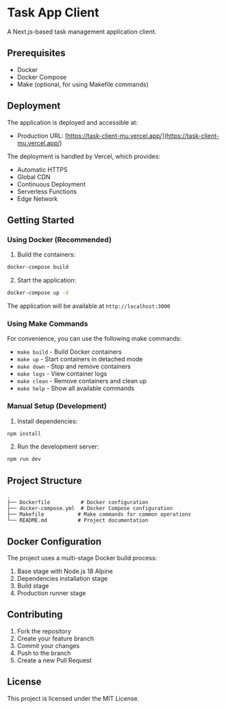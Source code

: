 # Task App Client

A Next.js-based task management application client.

## Prerequisites

- Docker
- Docker Compose
- Make (optional, for using Makefile commands)

## Deployment

The application is deployed and accessible at:
- Production URL: [https://task-client-mu.vercel.app/](https://task-client-mu.vercel.app/)

The deployment is handled by Vercel, which provides:
- Automatic HTTPS
- Global CDN
- Continuous Deployment
- Serverless Functions
- Edge Network

## Getting Started

### Using Docker (Recommended)

1. Build the containers:
```bash
docker-compose build
```

2. Start the application:
```bash
docker-compose up -d
```

The application will be available at `http://localhost:3000`

### Using Make Commands

For convenience, you can use the following make commands:

- `make build` - Build Docker containers
- `make up` - Start containers in detached mode
- `make down` - Stop and remove containers
- `make logs` - View container logs
- `make clean` - Remove containers and clean up
- `make help` - Show all available commands

### Manual Setup (Development)

1. Install dependencies:
```bash
npm install
```

2. Run the development server:
```bash
npm run dev
```

## Project Structure

```
.
├── Dockerfile          # Docker configuration
├── docker-compose.yml  # Docker Compose configuration
├── Makefile           # Make commands for common operations
└── README.md          # Project documentation
```


## Docker Configuration

The project uses a multi-stage Docker build process:

1. Base stage with Node.js 18 Alpine
2. Dependencies installation stage
3. Build stage
4. Production runner stage

## Contributing

1. Fork the repository
2. Create your feature branch
3. Commit your changes
4. Push to the branch
5. Create a new Pull Request

## License

This project is licensed under the MIT License.
